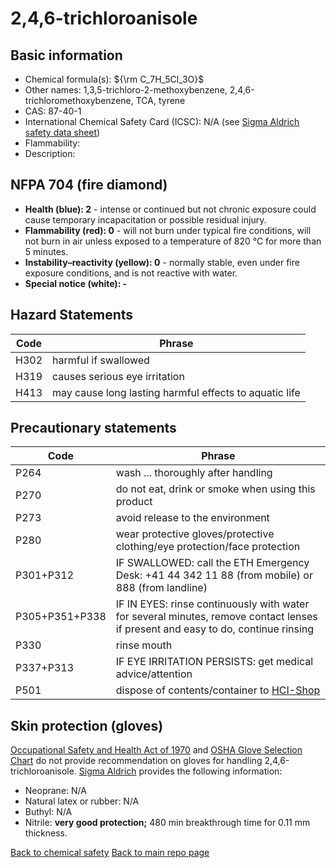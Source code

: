 # 2,4,6-trichloroanisole

## Basic information

- Chemical formula(s): ${\rm C_7H_5Cl_3O}$
- Other names: 1,3,5-trichloro-2-methoxybenzene, 2,4,6-trichloromethoxybenzene, TCA, tyrene
- CAS: 87-40-1
- International Chemical Safety Card (ICSC): N/A (see [Sigma Aldrich safety data sheet](https://www.sigmaaldrich.com/CH/en/sds/aldrich/235393))
- Flammability: 
- Description: 

## NFPA 704 (fire diamond)

- **Health (blue): 2** - intense or continued but not chronic exposure could cause temporary incapacitation or possible residual injury.
- **Flammability (red): 0** - will not burn under typical fire conditions, will not burn in air unless exposed to a temperature of 820 °C for more than 5 minutes.
- **Instability–reactivity (yellow): 0** - normally stable, even under fire exposure conditions, and is not reactive with water.
- **Special notice (white): -**

## Hazard Statements

| Code | Phrase                                                 |
| ---- | ------------------------------------------------------ |
| H302 | harmful if swallowed                                   |
| H319 | causes serious eye irritation                          |
| H413 | may cause long lasting harmful effects to aquatic life |

## Precautionary statements

| Code           | Phrase                                                                                                                           |
| -------------- | -------------------------------------------------------------------------------------------------------------------------------- |
| P264           | wash ... thoroughly after handling                                                                                               |
| P270           | do not eat, drink or smoke when using this product                                                                               |
| P273           | avoid release to the environment                                                                                                 |
| P280           | wear protective gloves/protective clothing/eye protection/face protection                                                        |
| P301+P312      | IF SWALLOWED: call the ETH Emergency Desk: +41 44 342 11 88 (from mobile) or 888 (from landline)                                 |
| P305+P351+P338 | IF IN EYES: rinse continuously with water for several minutes, remove contact lenses if present and easy to do, continue rinsing |
| P330           | rinse mouth                                                                                                                      |
| P337+P313      | IF EYE IRRITATION PERSISTS: get medical advice/attention                                                                         |
| P501           | dispose of contents/container to [HCI-Shop](https://hci-shop.ethz.ch/en/)                                                        |

## Skin protection (gloves)

[Occupational Safety and Health Act of 1970](https://www.osha.gov/sites/default/files/publications/osha3151.pdf) and [OSHA Glove Selection Chart](https://safety.fsu.edu/safety_manual/OSHA%20Glove%20Selection%20Chart.pdf) do not provide recommendation on gloves for handling 2,4,6-trichloroanisole. [Sigma Aldrich](https://www.sigmaaldrich.com/CH/en/sds/aldrich/235393) provides the following information:

- Neoprane: N/A
- Natural latex or rubber: N/A
- Buthyl: N/A
- Nitrile: **very good protection;** 480 min breakthrough time for 0.11 mm thickness.

[Back to chemical safety](https://github.com/Global-Health-Engineering/group-safety)
[Back to main repo page](https://github.com/Global-Health-Engineering/group-safety/tree/main/02-chemical-safety)

